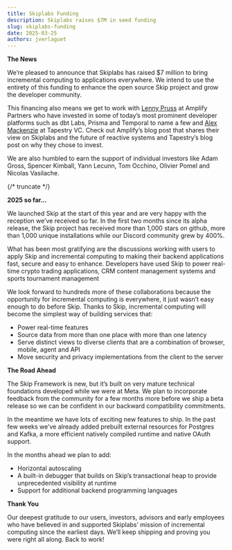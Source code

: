 ```yaml
---
title: Skiplabs Funding
description: Skiplabs raises $7M in seed funding
slug: skiplabs-funding
date: 2025-03-25
authors: jverlaguet
---
```


**The News**

We’re pleased to announce that Skiplabs has raised $7 million to bring incremental computing to applications everywhere.  We intend to use the entirety of this funding to enhance the open source Skip project and grow the developer community.

This financing also means we get to work with [Lenny Pruss](https://www.linkedin.com/in/lennypruss/) at Amplify Partners who have invested in some of today’s most prominent developer platforms such as dbt Labs, Prisma and Temporal to name a few and [Alex Mackenzie](https://www.linkedin.com/in/alex-mackenzie-6aa80ab4/) at Tapestry VC.  Check out Amplify’s blog post that shares their view on Skiplabs and the future of reactive systems and Tapestry’s blog post on why they chose to invest.

We are also humbled to earn the support of individual investors like Adam Gross, Spencer Kimball, Yann Lecunn, Tom Occhino, Olivier Pomel and Nicolas Vasilache.

{/* truncate */}

**2025 so far…**

We launched Skip at the start of this year and are very happy with the reception we’ve received so far.  In the first two months since its alpha release, the Skip project has received more than 1,000 stars on github, more than 1,000 unique installations while our Discord community grew by 400%.

What has been most gratifying are the discussions working with users to apply Skip and incremental computing to making their backend applications fast, secure and easy to enhance.  Developers have used Skip to power real-time crypto trading applications, CRM content management systems and sports tournament management

We look forward to hundreds more of these collaborations because the opportunity for incremental computing is everywhere, it just wasn’t easy enough to do before Skip.  Thanks to Skip, incremental computing will become the simplest way of building services that:

- Power real-time features
- Source data from more than one place with more than one latency
- Serve distinct views to diverse clients that are a combination of browser, mobile, agent and API
- Move security and privacy implementations from the client to the server

**The Road Ahead**

The Skip Framework is new, but it’s built on very mature technical foundations developed while we were at Meta.  We plan to incorporate feedback from the community for a few months more before we ship a beta release so we can be confident in our backward compatibility commitments.

In the meantime we have lots of exciting new features to ship.  In the past few weeks we’ve already added prebuilt external resources for Postgres and Kafka, a more efficient natively compiled runtime and native OAuth support.

In the months ahead we plan to add:

- Horizontal autoscaling
- A built-in debugger that builds on Skip’s transactional heap to provide unprecedented visibility at runtime
- Support for additional backend programming languages


**Thank You**

Our deepest gratitude to our users, investors, advisors and early employees who have believed in and supported Skiplabs’ mission of incremental computing since the earliest days.  We’ll keep shipping and proving you were right all along.  Back to work!
